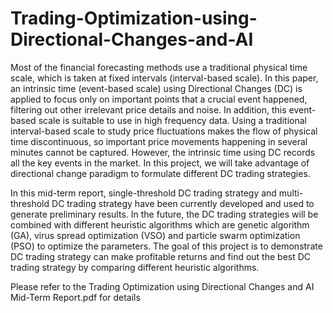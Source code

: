 # Trading-Optimization-using-Directional-Changes-and-AI
Most of the financial forecasting methods use a traditional physical time scale, which is taken at fixed intervals (interval-based scale). In this paper, an intrinsic time (event-based scale) using Directional Changes (DC) is applied to focus only on important points that a crucial event happened, filtering out other irrelevant price details and noise. In addition, this event-based scale is suitable to use in high frequency data. Using a traditional interval-based scale to study price fluctuations makes the flow of physical time discontinuous, so important price movements happening in several minutes cannot be captured. However, the intrinsic time using DC records all the key events in the market. In this project, we will take advantage of directional change paradigm to formulate different DC trading strategies.

  In this mid-term report, single-threshold DC trading strategy and multi-threshold DC trading strategy have been currently developed and used to generate preliminary results. In the future, the DC trading strategies will be combined with different heuristic algorithms which are genetic algorithm (GA), virus spread optimization (VSO) and particle swarm optimization (PSO) to optimize the parameters. The goal of this project is to demonstrate DC trading strategy can make profitable returns and find out the best DC trading strategy by comparing different heuristic algorithms.

  Please refer to the Trading Optimization using Directional Changes and AI Mid-Term Report.pdf for details
